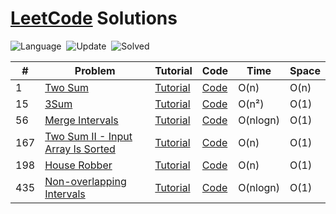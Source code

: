# [LeetCode](https://leetcode.com/problemset/all/) Solutions

![Language](https://img.shields.io/badge/language-C++-orange.svg)&nbsp; ![Update](https://img.shields.io/badge/update-daily-green.svg)&nbsp; ![Solved](https://img.shields.io/badge/Solved-6%20%2F%20500-ff69b4.svg)&nbsp;

| #   | Problem | Tutorial | Code | Time | Space |
| --- | --- | --- | --- | --- | --- |
| 1   | [Two Sum](https://leetcode.com/problems/two-sum/) | [Tutorial](https://yeasin.tech/?p=252) | [Code](https://github.com/yeasinmollik/LeetCode/blob/main/1-Two%20Sum/1.cpp) | O(n) | O(n) |
| 15  | [3Sum](https://leetcode.com/problems/3sum/) | [Tutorial](https://yeasin.tech/?p=303) | [Code](https://github.com/yeasinmollik/LeetCode/blob/main/15.%203Sum/15.cpp) | O(n²) | O(1) |
| 56  | [Merge Intervals](https://leetcode.com/problems/merge-intervals/) | [Tutorial](https://yeasin.tech/?p=313) | [Code](https://github.com/yeasinmollik/LeetCode/blob/main/56.%20Merge%20Intervals/56.cpp) | O(nlogn) | O(1) |
| 167 | [Two Sum II - Input Array Is Sorted](https://leetcode.com/problems/two-sum-ii-input-array-is-sorted/description/) | [Tutorial](https://yeasin.tech/?p=277) | [Code](https://github.com/yeasinmollik/LeetCode/blob/main/167.%20Two%20Sum%20II%20-%20Input%20Array%20Is%20Sorted/167.cpp) | O(n) | O(1) |
| 198 | [House Robber](https://leetcode.com/problems/house-robber) | [Tutorial](https://yeasin.tech/?p=333) | [Code](https://github.com/yeasinmollik/LeetCode/blob/main/198.%20House%20Robber/198.cpp) | O(n) | O(1) |
| 435 | [Non-overlapping Intervals](https://leetcode.com/problems/non-overlapping-intervals/) | [Tutorial](https://yeasin.tech/?p=326) | [Code](https://github.com/yeasinmollik/LeetCode/blob/main/435.%20Non-overlapping%20Intervals/435.cpp) | O(nlogn) | O(1) |